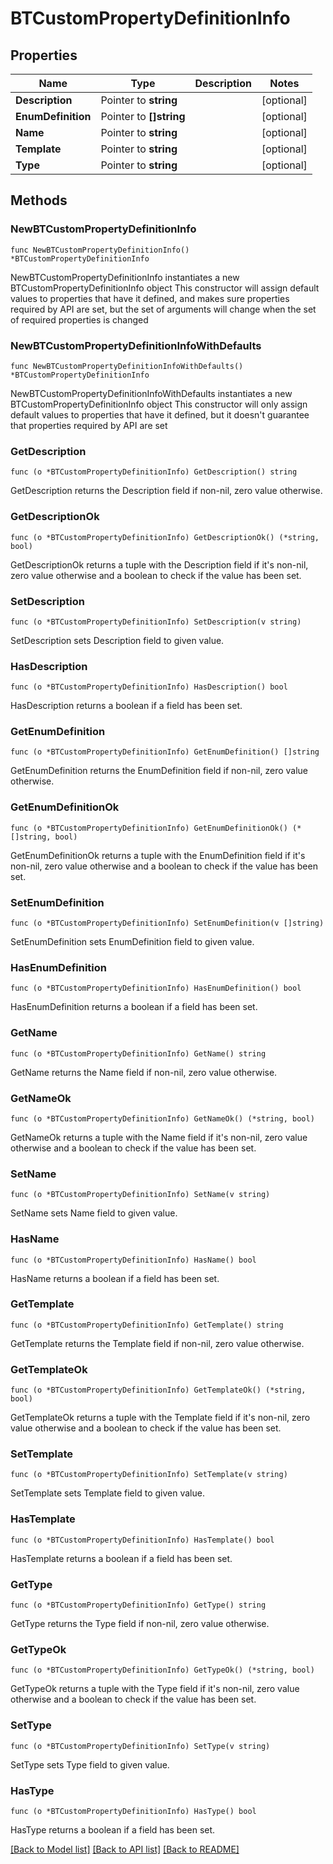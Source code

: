 # BTCustomPropertyDefinitionInfo

## Properties

Name | Type | Description | Notes
------------ | ------------- | ------------- | -------------
**Description** | Pointer to **string** |  | [optional] 
**EnumDefinition** | Pointer to **[]string** |  | [optional] 
**Name** | Pointer to **string** |  | [optional] 
**Template** | Pointer to **string** |  | [optional] 
**Type** | Pointer to **string** |  | [optional] 

## Methods

### NewBTCustomPropertyDefinitionInfo

`func NewBTCustomPropertyDefinitionInfo() *BTCustomPropertyDefinitionInfo`

NewBTCustomPropertyDefinitionInfo instantiates a new BTCustomPropertyDefinitionInfo object
This constructor will assign default values to properties that have it defined,
and makes sure properties required by API are set, but the set of arguments
will change when the set of required properties is changed

### NewBTCustomPropertyDefinitionInfoWithDefaults

`func NewBTCustomPropertyDefinitionInfoWithDefaults() *BTCustomPropertyDefinitionInfo`

NewBTCustomPropertyDefinitionInfoWithDefaults instantiates a new BTCustomPropertyDefinitionInfo object
This constructor will only assign default values to properties that have it defined,
but it doesn't guarantee that properties required by API are set

### GetDescription

`func (o *BTCustomPropertyDefinitionInfo) GetDescription() string`

GetDescription returns the Description field if non-nil, zero value otherwise.

### GetDescriptionOk

`func (o *BTCustomPropertyDefinitionInfo) GetDescriptionOk() (*string, bool)`

GetDescriptionOk returns a tuple with the Description field if it's non-nil, zero value otherwise
and a boolean to check if the value has been set.

### SetDescription

`func (o *BTCustomPropertyDefinitionInfo) SetDescription(v string)`

SetDescription sets Description field to given value.

### HasDescription

`func (o *BTCustomPropertyDefinitionInfo) HasDescription() bool`

HasDescription returns a boolean if a field has been set.

### GetEnumDefinition

`func (o *BTCustomPropertyDefinitionInfo) GetEnumDefinition() []string`

GetEnumDefinition returns the EnumDefinition field if non-nil, zero value otherwise.

### GetEnumDefinitionOk

`func (o *BTCustomPropertyDefinitionInfo) GetEnumDefinitionOk() (*[]string, bool)`

GetEnumDefinitionOk returns a tuple with the EnumDefinition field if it's non-nil, zero value otherwise
and a boolean to check if the value has been set.

### SetEnumDefinition

`func (o *BTCustomPropertyDefinitionInfo) SetEnumDefinition(v []string)`

SetEnumDefinition sets EnumDefinition field to given value.

### HasEnumDefinition

`func (o *BTCustomPropertyDefinitionInfo) HasEnumDefinition() bool`

HasEnumDefinition returns a boolean if a field has been set.

### GetName

`func (o *BTCustomPropertyDefinitionInfo) GetName() string`

GetName returns the Name field if non-nil, zero value otherwise.

### GetNameOk

`func (o *BTCustomPropertyDefinitionInfo) GetNameOk() (*string, bool)`

GetNameOk returns a tuple with the Name field if it's non-nil, zero value otherwise
and a boolean to check if the value has been set.

### SetName

`func (o *BTCustomPropertyDefinitionInfo) SetName(v string)`

SetName sets Name field to given value.

### HasName

`func (o *BTCustomPropertyDefinitionInfo) HasName() bool`

HasName returns a boolean if a field has been set.

### GetTemplate

`func (o *BTCustomPropertyDefinitionInfo) GetTemplate() string`

GetTemplate returns the Template field if non-nil, zero value otherwise.

### GetTemplateOk

`func (o *BTCustomPropertyDefinitionInfo) GetTemplateOk() (*string, bool)`

GetTemplateOk returns a tuple with the Template field if it's non-nil, zero value otherwise
and a boolean to check if the value has been set.

### SetTemplate

`func (o *BTCustomPropertyDefinitionInfo) SetTemplate(v string)`

SetTemplate sets Template field to given value.

### HasTemplate

`func (o *BTCustomPropertyDefinitionInfo) HasTemplate() bool`

HasTemplate returns a boolean if a field has been set.

### GetType

`func (o *BTCustomPropertyDefinitionInfo) GetType() string`

GetType returns the Type field if non-nil, zero value otherwise.

### GetTypeOk

`func (o *BTCustomPropertyDefinitionInfo) GetTypeOk() (*string, bool)`

GetTypeOk returns a tuple with the Type field if it's non-nil, zero value otherwise
and a boolean to check if the value has been set.

### SetType

`func (o *BTCustomPropertyDefinitionInfo) SetType(v string)`

SetType sets Type field to given value.

### HasType

`func (o *BTCustomPropertyDefinitionInfo) HasType() bool`

HasType returns a boolean if a field has been set.


[[Back to Model list]](../README.md#documentation-for-models) [[Back to API list]](../README.md#documentation-for-api-endpoints) [[Back to README]](../README.md)


